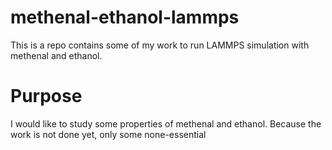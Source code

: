 # methenal-ethanol-lammps
This is a repo contains some of my work to run 
LAMMPS simulation with methenal and ethanol.

# Purpose
I would like to study some properties of methenal and ethanol.
Because the work is not done yet, only some none-essential
